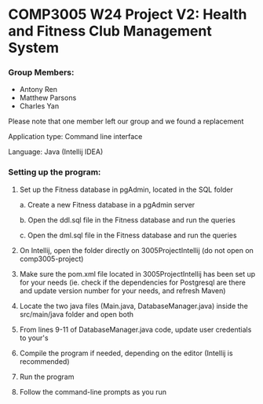 # COMP3005 W24 Project V2: Health and Fitness Club Management System

### Group Members:
  - Antony Ren
  - Matthew Parsons
  - Charles Yan

Please note that one member left our group and we found a replacement

Application type: Command line interface

Language: Java (Intellij IDEA)

### Setting up the program:
1. Set up the Fitness database in pgAdmin, located in the SQL folder

    a. Create a new Fitness database in a pgAdmin server

   b. Open the ddl.sql file in the Fitness database and run the queries
  
    c. Open the dml.sql file in the Fitness database and run the queries

3. On Intellij, open the folder directly on 3005ProjectIntellij (do not open on comp3005-project)
4. Make sure the pom.xml file located in 3005ProjectIntellij has been set up for your needs (ie. check if the dependencies for Postgresql are there and update version number for your needs, and refresh Maven)
5. Locate the two java files (Main.java, DatabaseManager.java) inside the src/main/java folder and open both
6. From lines 9-11 of DatabaseManager.java code, update user credentials to your's
7. Compile the program if needed, depending on the editor (Intellij is recommended)
8. Run the program
9. Follow the command-line prompts as you run
